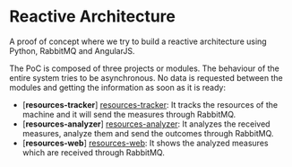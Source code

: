 # Reactive Architecture
A proof of concept where we try to build a reactive architecture using Python, RabbitMQ and AngularJS.

The PoC is composed of three projects or modules. The behaviour of the entire system tries to be asynchronous. No data is requested between the modules and getting the information as soon as it is ready:

- [**resources-tracker**] [resources-tracker]: It tracks the resources of the machine and it will send the measures through RabbitMQ.
- [**resources-analyzer**] [resources-analyzer]: It analyzes the received measures, analyze them and send the outcomes through RabbitMQ.
- [**resources-web**] [resources-web]: It shows the analyzed measures which are received through RabbitMQ.

[resources-tracker]:<https://github.com/mendrugory/reactive-architecture-python/tree/master/resources-tracker>
[resources-analyzer]:<https://github.com/mendrugory/reactive-architecture-python/tree/master/resources-analyzer>
[resources-web]:<https://github.com/mendrugory/reactive-architecture-python/tree/master/resources-web>

